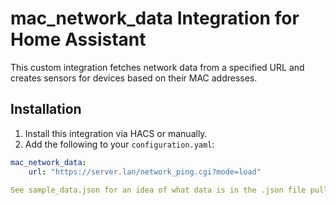 # mac_network_data Integration for Home Assistant

This custom integration fetches network data from a specified URL and creates sensors for devices based on their MAC addresses.

## Installation

1. Install this integration via HACS or manually.
2. Add the following to your `configuration.yaml`:

```yaml
mac_network_data:
    url: "https://server.lan/network_ping.cgi?mode=load"

See sample_data.json for an idea of what data is in the .json file pulled from that URL
